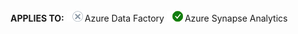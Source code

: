 <Token>**APPLIES TO:** ![no](../media/applies-to/no.png)Azure Data Factory ![yes](../media/applies-to/yes.png)Azure Synapse Analytics </Token> 

